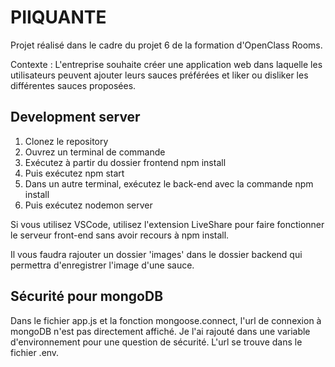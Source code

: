 # PIIQUANTE

Projet réalisé dans le cadre du projet 6 de la formation d'OpenClass Rooms.

Contexte : 
L'entreprise souhaite créer une application web dans laquelle les utilisateurs peuvent ajouter leurs sauces préférées et liker ou disliker les différentes sauces proposées.


## Development server

1. Clonez le repository
2. Ouvrez un terminal de commande
3. Exécutez à partir du dossier frontend npm install 
4. Puis exécutez npm start
5. Dans un autre terminal, exécutez le back-end avec la commande npm install 
6. Puis exécutez nodemon server

Si vous utilisez VSCode, utilisez l'extension LiveShare pour faire fonctionner le
serveur front-end sans avoir recours à npm install.


Il vous faudra rajouter un dossier 'images' dans le dossier backend qui permettra d'enregistrer l'image d'une sauce.

## Sécurité pour mongoDB

Dans le fichier app.js et la fonction mongoose.connect, l'url de connexion à mongoDB n'est pas directement affiché. Je l'ai rajouté dans une variable d'environnement pour une question de sécurité. L'url se trouve dans le fichier .env.